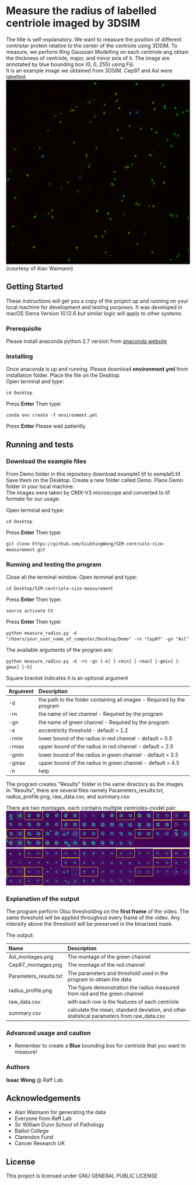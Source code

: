 # Measure the radius of labelled centriole imaged by 3DSIM

The title is self-explanatory. We want to measure the position of different centriolar protein relative to the center of the centriole using 3DSIM. To measure, we perform Ring Gaussian Modelling on each centriole ang obtain the thickness of centriole, major, and minor axis of it. 
The image are annotated by blue bounding box (0, 0, 255) using Fiji.  
It is an example image we obtained from 3DSIM. Cep97 and Asl were labelled:  
![alt text](Images/example1.png)  
(courtesy of Alan Waimann)

## Getting Started

These instructions will get you a copy of the project up and running on your local machine for development and testing purposes. It was developed in macOS Sierra Version 10.12.6 but similar logic will apply to other systems.

### Prerequisite

Please install anaconda python 2.7 version from [anaconda website](https://www.anaconda.com/download/#macos)

### Installing

Once anaconda is up and running. Please download **environment.yml** from installation folder. Place the file on the Desktop.  
Open terminal and type:
```
cd Desktop
```
Press **Enter** Then type:  
```
conda env create -f environment.yml
```
Press **Enter** Please wait patiently.  

## Running and tests
### Download the example files
From Demo folder in this repository download example1.tif to exmple5.tif. Save them on the Desktop. Create a new folder called Demo. Place Demo folder in your local machine.  
The images were taken by OMX-V3 microscope and converted to tif formate for our usage.  

Open terminal and type:  
```
cd Desktop
```

Press **Enter** Then type:  
```
git clone https://github.com/SiuShingWong/SIM-centriole-size-measurement.git
```

### Running and testing the program
Close all the terminal window. Open terminal and type:  
```
cd Desktop/SIM-centriole-size-measurement
```
Press **Enter** Then type:  
```
source activate CV
```
Press **Enter** Then type:  
```
python measure_radius.py -d "/Users/your_user_name_of_computer/Desktop/Demo" -rn "Cep97" -gn "Asl"
```
The available arguments of the program are:  
```
python measure_radius.py -d -rn -gn [-e] [-rmin] [-rmax] [-gmin] [-gmax] [-h]
```
Square bracket indicates it is an optional argument  
  
| Argument | Description |
| :--- | :---------------------------------------------------- |
| -d | the path to the folder containing all images - Required by the program |
| -rn | the name of red channel - Required by the program |
| -gn | the name of green channel - Required by the program |
| -e | eccentricity threshold - default = 1.2 |
| -rmin | lower bound of the radius in red channel - default = 0.5 |
| -rmax | upper bound of the radius in red channel - default = 2.5 |
| -gmin | lower bound of the radius in green channel - default = 3.5 |
| -gmax | upper bound of the radius in green channel - default = 4.5 |
| -h | help |
  
The program creates "Results" folder in the same directory as the images. In "Results", there are several files namely Parameters_results.txt, radius_profile.png, raw_data.csv, and summary.csv

There are two montages, each contains multiple centrioles-model pair:
![alt text](Images/Asl_montages.png)  
![alt text](Images/Cep97_montages.png)  

### Explanation of the output
The program perform Otsu thresholding on the **first frame** of the video. The same threshold will be applied throughout every frame of the video. Any intensity above the threshold will be preserved in the binarized mask.  

The output:  
  
| Name | Description |
| :------------ | :-------------------------------------------------------------------------------------------- |
| Asl_montages.png | The montage of the green channel |
| Cep97_montages.png | The montage of the red channel |
| Parameters_results.txt | The parameters and threshold used in the program to obtain the data |
| radius_profile.png | The figure demonstration the radius measured from red and the green channel |
| raw_data.csv | with each row is the features of each centriole |
| summary.csv | calculate the mean, standard deviation, and other statistical parameters from raw_data.csv |
  
### Advanced usage and caution
- Remember to create a **Blue** bounding box for centriole that you want to measure!

### Authors
**Isaac Wong** @ Raff Lab

## Acknowledgements
- Alan Waimann for generating the data
- Everyone from Raff Lab
- Sir William Dunn School of Pathology
- Balliol College
- Clarendon Fund
- Cancer Research UK

## License
This project is licensed under GNU GENERAL PUBLIC LICENSE



